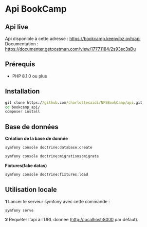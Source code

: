 # Api BookCamp

Api live
-----
Api disponible à cette adresse : https://bookcamp.keepvibz.ovh/api  
Documentation : https://documenter.getpostman.com/view/17771184/2s93sc3sDu

Prérequis
------------

* PHP 8.1.0 ou plus

Installation
------------

```cmd
git clone https://github.com/charlottesaidi/NFSBookCamp/api.git
cd bookcamp_api/
composer install
```

Base de données
------------

__Création de la base de donnée__
```bash
symfony console doctrine:database:create
```  
```bash
symfony console doctrine:migrations:migrate
```  
__Fixtures(fake datas)__
```bash
symfony console doctrine:fixtures:load
```  

Utilisation locale
-----

**1** Lancer le serveur symfony avec cette commande :

```cmd
symfony serve
```

**2** Requêter l'api à l'URL donnée (<http://localhost:8000> par défaut).

[1]: https://symfony.com/doc/current/best_practices.html
[2]: https://symfony.com/doc/current/setup.html#technical-requirements
[3]: https://symfony.com/download
[4]: https://symfony.com/book
